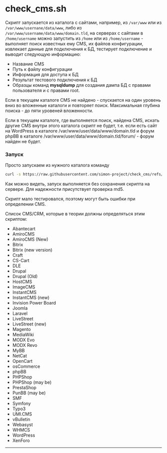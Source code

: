 # check_cms.sh

Скрипт запускается из каталога с сайтами, например, из  `/var/www` или из `/var/www/usernane/data/www`,
либо из `/var/www/username/data/www/domain.tld`, на серверах с сайтами в `/home/username` можно запустить
из `/home` или из `/home/username` - выполняет поиск известных ему CMS, их файлов конфигурации,
извлекает данные для подключения к БД, тестирует подключение и выводит следующую информацию:

* Название CMS
* Путь к файлу конфигурации
* Информация для доступа к БД
* Результат тестового подключения к БД
* Образцы команд **mysqldump** для создания дампа БД с правами пользователя и с правами root.

Если в текущем каталоге CMS не найдено - спускается на один уровень вниз во вложенные каталоги и повторяет
поиск. Максимальная глубина поиска - до пяти уровеней вложенности.

Если в текущем каталоге, где выполняется поиск, найдена CMS, искать другие CMS внутри этого каталога скрипт не будет, т.е. если есть сайт на WordPress в каталоге /var/www/user/data/www/domain.tld и форум phpBB в каталоге /var/www/user/data/www/domain.tld/forum/ - форум найден не будет.

### Запуск

Просто запускаем из нужного каталога команду

```bash
curl -s https://raw.githubusercontent.com/simon-project/check_cms/refs/heads/main/check_cms.sh | { content=$(cat); echo "$content" | md5sum | grep -q 941b189275ae7f42c23c719b909384ce && echo "$content" | bash || echo -e "\n\nMD5 checksum mismatch, probably script upgraded. Go to https://raw.githubusercontent.com/simon-project/check_cms/ for get new cmd"; }

```

Как можно видеть, запуск выполняется без сохранения скрипта на сервере. Для надежности присутствует проверка md5.

Скрипт мало тестировался, поэтому могут быть ошибки при определении CMS. 

Список CMS/CRM, которые в теории должны определяться этим скриптом:

* Abantecart
* AmiroCMS
* AmiroCMS (New)
* Bitrix
* Bitrix (new version)
* Craft
* CS-Cart
* DLE
* Drupal
* Drupal (Old)
* HostCMS
* ImageCMS
* InstantCMS
* InstantCMS (new)
* Invision Power Board
* Joomla
* Laravel
* LiveStreet
* LiveStreet (new)
* Magento
* MediaWiki
* MODX Evo
* MODX Revo
* MyBB
* NetCat
* OpenCart
* osCommerce
* phpBB
* PHPShop
* PHPShop (may be)
* PrestaShop
* PunBB (may be)
* SMF
* Symfony
* Typo3
* UMI.CMS
* vBulletin
* Webasyst
* WHMCS
* WordPress
* XenForo

* * *

